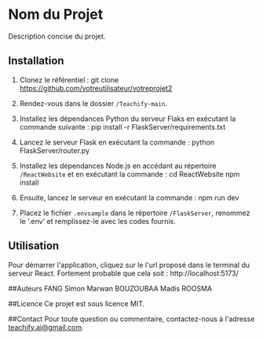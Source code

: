 # Nom du Projet

Description concise du projet.

## Installation

1. Clonez le référentiel :
git clone https://github.com/votreutilisateur/votreprojet2

2. Rendez-vous dans le dossier `/Teachify-main`.

3. Installez les dépendances Python du serveur Flaks en exécutant la commande suivante :
pip install -r FlaskServer/requirements.txt

4. Lancez le serveur Flask en exécutant la commande :
python FlaskServer/router.py

5. Installez les dépendances Node.js en accédant au répertoire `/ReactWebsite` et en exécutant la commande :
cd ReactWebsite
npm install

6. Ensuite, lancez le serveur en exécutant la commande :
npm run dev

7. Placez le fichier `.envsample` dans le répertoire `/FlaskServer`, renommez le '.env' et remplissez-le avec les codes fournis.

## Utilisation

Pour démarrer l'application, cliquez sur le l'url proposé dans le terminal du serveur React.
Fortement probable que cela soit : http://localhost:5173/

##Auteurs
FANG Simon
Marwan BOUZOUBAA
Madis ROOSMA

##Licence
Ce projet est sous licence MIT.

##Contact
Pour toute question ou commentaire, contactez-nous à l'adresse teachify.ai@gmail.com.




